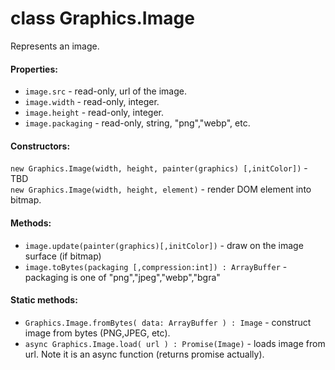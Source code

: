 # class Graphics.Image

Represents an image.

#### Properties:

* `image.src` - read-only, url of the image.
* `image.width` - read-only, integer.
* `image.height` - read-only, integer.
* `image.packaging` - read-only, string, "png","webp", etc.

#### Constructors:

`new Graphics.Image(width, height, painter(graphics) [,initColor])` - TBD  
`new Graphics.Image(width, height, element)` - render DOM element into bitmap.

#### Methods:

* `image.update(painter(graphics)[,initColor])` - draw on the image surface (if bitmap) 
* `image.toBytes(packaging [,compression:int]) : ArrayBuffer` - packaging is one of "png","jpeg","webp","bgra"


#### Static methods:

* `Graphics.Image.fromBytes( data: ArrayBuffer ) : Image` - construct image from bytes (PNG,JPEG, etc).
* `async Graphics.Image.load( url ) : Promise(Image)` - loads image from url. Note it is an async function (returns promise actually).
